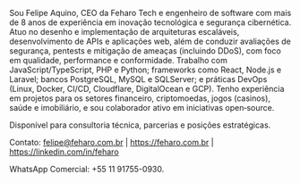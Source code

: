 Sou Felipe Aquino, CEO da Feharo Tech e engenheiro de software com mais de 8 anos de experiência em inovação tecnológica e segurança cibernética. Atuo no desenho e implementação de arquiteturas escaláveis, desenvolvimento de APIs e aplicações web, além de conduzir avaliações de segurança, pentests e mitigação de ameaças (incluindo DDoS), com foco em qualidade, performance e conformidade. Trabalho com JavaScript/TypeScript, PHP e Python; frameworks como React, Node.js e Laravel; bancos PostgreSQL, MySQL e SQLServer; e práticas DevOps (Linux, Docker, CI/CD, Cloudflare, DigitalOcean e GCP). Tenho experiência em projetos para os setores financeiro, criptomoedas, jogos (casinos), saúde e imobiliário, e sou colaborador ativo em iniciativas open‑source.

Disponível para consultoria técnica, parcerias e posições estratégicas.

Contato: felipe@feharo.com.br | https://feharo.com.br | https://linkedin.com/in/feharo

WhatsApp Comercial: +55 11 91755-0930.
